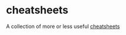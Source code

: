 # cheatsheets

A collection of more or less useful [cheatsheets](https://github.com/topics/cheatsheet)

